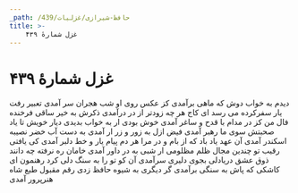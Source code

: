 ```yaml
---
_path: /حافظ-شیرازی/غزلیات/439
title: >-
    غزل شمارهٔ ۴۳۹
---
```

# غزل شمارهٔ ۴۳۹

دیدم به خواب دوش که ماهی برآمدی
کز عکس روی او شب هجران سر آمدی
تعبیر رفت یار سفرکرده می رسد
ای کاج هر چه زودتر از در درآمدی
ذکرش به خیر ساقی فرخنده فال من
کز در مدام با قدح و ساغر آمدی
خوش بودی ار به خواب بدیدی دیار خویش
تا یاد صحبتش سوی ما رهبر آمدی
فیض ازل به زور و زر ار آمدی به دست
آب خضر نصیبه اسکندر آمدی
آن عهد یاد باد که از بام و در مرا
هر دم پیام یار و خط دلبر آمدی
کی یافتی رقیب تو چندین مجال ظلم
مظلومی ار شبی به در داور آمدی
خامان ره نرفته چه دانند ذوق عشق
دریادلی بجوی دلیری سرآمدی
آن کو تو را به سنگ دلی کرد رهنمون
ای کاشکی که پاش به سنگی برآمدی
گر دیگری به شیوه حافظ زدی رقم
مقبول طبع شاه هنرپرور آمدی
